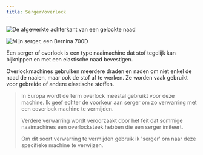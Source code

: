 ```yaml
---
title: Serger/overlock
---
```


![De afgewerkte achterkant van een gelockte naad](serged-seam.jpg)

![Mijn serger, een Bernina 700D](serger.jpg)

Een serger of overlock is een type naaimachine dat stof tegelijk kan bijknippen en met een elastische naad bevestigen.

Overlockmachines gebruiken meerdere draden en naden om niet enkel de naad de naaien, maar ook de stof af te werken. Ze worden vaak gebruikt voor gebreide of andere elastische stoffen.

> In Europa wordt de term overlock meestal gebruikt voor deze machine. Ik geef echter de voorkeur aan serger om zo verwarring met een coverlock machine te vermijden.
> 
> Verdere verwarring wordt veroorzaakt door het feit dat sommige naaimachines een overlocksteek hebben die een serger imiteert.
> 
> Om dit soort verwarring te vermijden gebruik ik 'serger' om naar deze specifieke machine te verwijzen.
